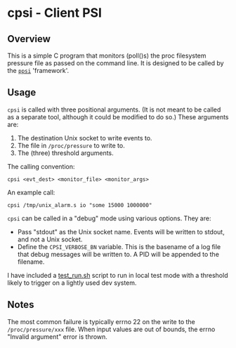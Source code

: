 # cpsi - Client PSI

## Overview

This is a simple C program that monitors (poll()s) the proc filesystem pressure file as passed on the command line. It is designed to be called by the [``ppsi``](../ppsi/Readme.md) 'framework'.

## Usage

``cpsi`` is called with three positional arguments. (It is not meant to be called as a separate tool, although it could be modified to do so.) These arguments are:

1. The destination Unix socket to write events to.
2. The file in ``/proc/pressure`` to write to.
3. The (three) threshold arguments.

The calling convention:

``cpsi <evt_dest> <monitor_file> <monitor_args>``

An example call:

``cpsi /tmp/unix_alarm.s io "some 15000 1000000"``

``cpsi`` can be called in a "debug" mode using various options. They are:

- Pass "stdout" as the Unix socket name. Events will be written to stdout, and not a Unix socket.
- Define the ``CPSI_VERBOSE_BN`` variable. This is the basename of a log file that debug messages will be written to. A PID will be appended to the filename.

I have included a [test_run.sh](test_run.sh) script to run in local test mode with a threshold likely to trigger on a lightly used dev system.

## Notes

The most common failure is typically errno 22 on the write to the ``/proc/pressure/xxx`` file. When input values are out of bounds, the errno "Invalid argument" error is thrown.
